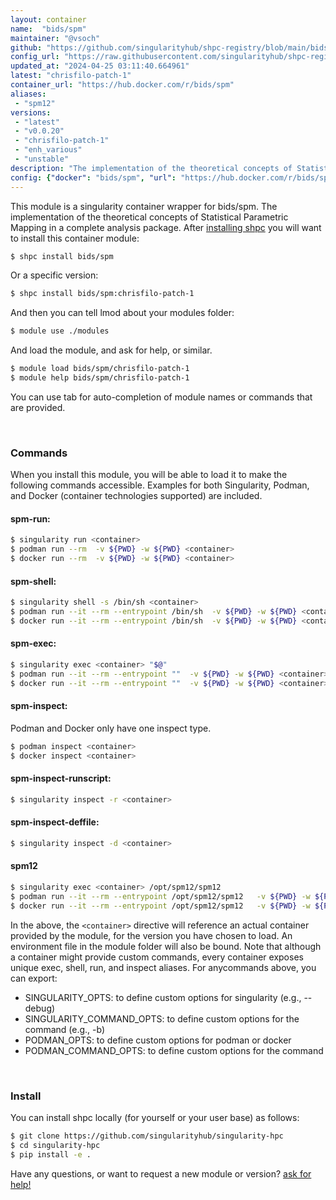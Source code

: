 ```yaml
---
layout: container
name:  "bids/spm"
maintainer: "@vsoch"
github: "https://github.com/singularityhub/shpc-registry/blob/main/bids/spm/container.yaml"
config_url: "https://raw.githubusercontent.com/singularityhub/shpc-registry/main/bids/spm/container.yaml"
updated_at: "2024-04-25 03:11:40.664961"
latest: "chrisfilo-patch-1"
container_url: "https://hub.docker.com/r/bids/spm"
aliases:
 - "spm12"
versions:
 - "latest"
 - "v0.0.20"
 - "chrisfilo-patch-1"
 - "enh_various"
 - "unstable"
description: "The implementation of the theoretical concepts of Statistical Parametric Mapping in a complete analysis package."
config: {"docker": "bids/spm", "url": "https://hub.docker.com/r/bids/spm", "maintainer": "@vsoch", "description": "The implementation of the theoretical concepts of Statistical Parametric Mapping in a complete analysis package.", "latest": {"chrisfilo-patch-1": "sha256:a569a8fc2b9b4b99bea1ea0b61c3772961708ec1890080084ed008fe27846a44"}, "tags": {"latest": "sha256:cb77a4589bd6a3fb4cf79c76781e8a0cd92ce045ee1373679ddc431afb2a0a16", "v0.0.20": "sha256:e72a97f0aad8a4e635d7c1d92f6fbf38ee98cb117eba520e26bbc135c052255c", "chrisfilo-patch-1": "sha256:a569a8fc2b9b4b99bea1ea0b61c3772961708ec1890080084ed008fe27846a44", "enh_various": "sha256:e477c8a30722eafe8fc61592bf17b64c0afd5f737140589ef55d76ebc47bffd7", "unstable": "sha256:f696fa1d3c7b29388710afa1fdaf3db2248f13751d9c87707c644a6d2e1659c6"}, "aliases": {"spm12": "/opt/spm12/spm12"}, "filter": ["v*"]}
---
```


This module is a singularity container wrapper for bids/spm.
The implementation of the theoretical concepts of Statistical Parametric Mapping in a complete analysis package.
After [installing shpc](#install) you will want to install this container module:


```bash
$ shpc install bids/spm
```

Or a specific version:

```bash
$ shpc install bids/spm:chrisfilo-patch-1
```

And then you can tell lmod about your modules folder:

```bash
$ module use ./modules
```

And load the module, and ask for help, or similar.

```bash
$ module load bids/spm/chrisfilo-patch-1
$ module help bids/spm/chrisfilo-patch-1
```

You can use tab for auto-completion of module names or commands that are provided.

<br>

### Commands

When you install this module, you will be able to load it to make the following commands accessible.
Examples for both Singularity, Podman, and Docker (container technologies supported) are included.

#### spm-run:

```bash
$ singularity run <container>
$ podman run --rm  -v ${PWD} -w ${PWD} <container>
$ docker run --rm  -v ${PWD} -w ${PWD} <container>
```

#### spm-shell:

```bash
$ singularity shell -s /bin/sh <container>
$ podman run --it --rm --entrypoint /bin/sh  -v ${PWD} -w ${PWD} <container>
$ docker run --it --rm --entrypoint /bin/sh  -v ${PWD} -w ${PWD} <container>
```

#### spm-exec:

```bash
$ singularity exec <container> "$@"
$ podman run --it --rm --entrypoint ""  -v ${PWD} -w ${PWD} <container> "$@"
$ docker run --it --rm --entrypoint ""  -v ${PWD} -w ${PWD} <container> "$@"
```

#### spm-inspect:

Podman and Docker only have one inspect type.

```bash
$ podman inspect <container>
$ docker inspect <container>
```

#### spm-inspect-runscript:

```bash
$ singularity inspect -r <container>
```

#### spm-inspect-deffile:

```bash
$ singularity inspect -d <container>
```


#### spm12

```bash
$ singularity exec <container> /opt/spm12/spm12
$ podman run --it --rm --entrypoint /opt/spm12/spm12   -v ${PWD} -w ${PWD} <container> -c " $@"
$ docker run --it --rm --entrypoint /opt/spm12/spm12   -v ${PWD} -w ${PWD} <container> -c " $@"
```



In the above, the `<container>` directive will reference an actual container provided
by the module, for the version you have chosen to load. An environment file in the
module folder will also be bound. Note that although a container
might provide custom commands, every container exposes unique exec, shell, run, and
inspect aliases. For anycommands above, you can export:

 - SINGULARITY_OPTS: to define custom options for singularity (e.g., --debug)
 - SINGULARITY_COMMAND_OPTS: to define custom options for the command (e.g., -b)
 - PODMAN_OPTS: to define custom options for podman or docker
 - PODMAN_COMMAND_OPTS: to define custom options for the command

<br>

### Install

You can install shpc locally (for yourself or your user base) as follows:

```bash
$ git clone https://github.com/singularityhub/singularity-hpc
$ cd singularity-hpc
$ pip install -e .
```

Have any questions, or want to request a new module or version? [ask for help!](https://github.com/singularityhub/singularity-hpc/issues)